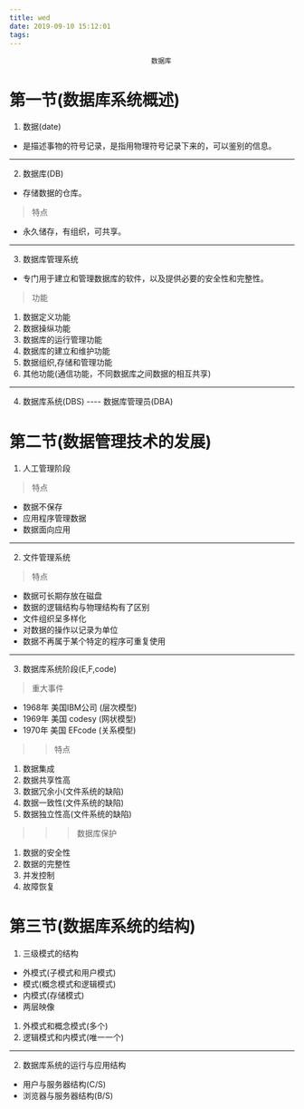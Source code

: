 ```yaml
---
title: wed
date: 2019-09-10 15:12:01
tags:
---
```

                                       数据库
<!--more-->
# 第一节(数据库系统概述)
1. 数据(date)
* 是描述事物的符号记录，是指用物理符号记录下来的，可以鉴别的信息。
---
2. 数据库(DB)
* 存储数据的仓库。
> 特点
* 永久储存，有组织，可共享。
----
3. 数据库管理系统
* 专门用于建立和管理数据库的软件，以及提供必要的安全性和完整性。
> 功能
1. 数据定义功能
2. 数据操纵功能
3. 数据库的运行管理功能
4. 数据库的建立和维护功能
5. 数据组织,存储和管理功能
6. 其他功能(通信功能，不同数据库之间数据的相互共享)
----
4. 数据库系统(DBS) ----  数据库管理员(DBA)
# 第二节(数据管理技术的发展)
1. 人工管理阶段
> 特点
* 数据不保存
* 应用程序管理数据
* 数据面向应用
----
2. 文件管理系统
> 特点
* 数据可长期存放在磁盘
* 数据的逻辑结构与物理结构有了区别
* 文件组织呈多样化
* 对数据的操作以记录为单位
* 数据不再属于某个特定的程序可重复使用
----
3. 数据库系统阶段(E,F,code)
> 重大事件
* 1968年 美国IBM公司 (层次模型)
* 1969年 美国 codesy (网状模型)
* 1970年 美国 EFcode (关系模型)
>> 特点
1. 数据集成
2. 数据共享性高
3. 数据冗余小(文件系统的缺陷)
4. 数据一致性(文件系统的缺陷)
5. 数据独立性高(文件系统的缺陷)
>>> 数据库保护
1. 数据的安全性
2. 数据的完整性
3. 并发控制
4. 故障恢复
# 第三节(数据库系统的结构)
1. 三级模式的结构
* 外模式(子模式和用户模式)
* 模式(概念模式和逻辑模式)
* 内模式(存储模式)
* 两层映像
1. 外模式和概念模式(多个)
2. 逻辑模式和内模式(唯一一个)
----
2. 数据库系统的运行与应用结构
* 用户与服务器结构(C/S)
* 浏览器与服务器结构(B/S)